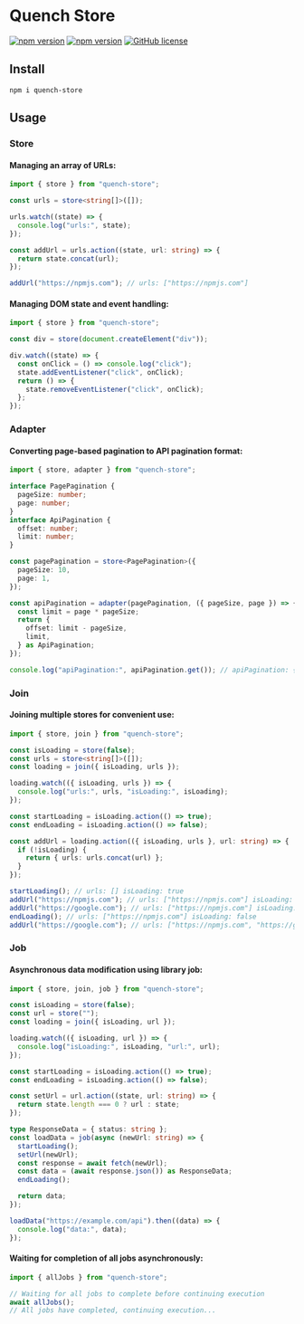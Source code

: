 # Quench Store

[![npm version](https://img.shields.io/npm/v/quench-store.svg?style=flat)](https://www.npmjs.com/package/quench-store) [![npm version](https://deno.bundlejs.com/?q=quench-store&treeshake=[{+store,adapter,join,job,allJobs+}]&badge=)](https://www.npmjs.com/package/quench-store) [![GitHub license](https://img.shields.io/badge/license-MIT-blue.svg)](https://github.com/adv0cat/quench-store/blob/main/LICENSE)

## Install

```shell
npm i quench-store
```

## Usage

### Store

#### Managing an array of URLs:

```ts
import { store } from "quench-store";

const urls = store<string[]>([]);

urls.watch((state) => {
  console.log("urls:", state);
});

const addUrl = urls.action((state, url: string) => {
  return state.concat(url);
});

addUrl("https://npmjs.com"); // urls: ["https://npmjs.com"]
```

#### Managing DOM state and event handling:

```ts
import { store } from "quench-store";

const div = store(document.createElement("div"));

div.watch((state) => {
  const onClick = () => console.log("click");
  state.addEventListener("click", onClick);
  return () => {
    state.removeEventListener("click", onClick);
  };
});
```

### Adapter

#### Converting page-based pagination to API pagination format:

```ts
import { store, adapter } from "quench-store";

interface PagePagination {
  pageSize: number;
  page: number;
}
interface ApiPagination {
  offset: number;
  limit: number;
}

const pagePagination = store<PagePagination>({
  pageSize: 10,
  page: 1,
});

const apiPagination = adapter(pagePagination, ({ pageSize, page }) => {
  const limit = page * pageSize;
  return {
    offset: limit - pageSize,
    limit,
  } as ApiPagination;
});

console.log("apiPagination:", apiPagination.get()); // apiPagination: { offset: 0, limit: 10 }
```

### Join

#### Joining multiple stores for convenient use:

```ts
import { store, join } from "quench-store";

const isLoading = store(false);
const urls = store<string[]>([]);
const loading = join({ isLoading, urls });

loading.watch(({ isLoading, urls }) => {
  console.log("urls:", urls, "isLoading:", isLoading);
});

const startLoading = isLoading.action(() => true);
const endLoading = isLoading.action(() => false);

const addUrl = loading.action(({ isLoading, urls }, url: string) => {
  if (!isLoading) {
    return { urls: urls.concat(url) };
  }
});

startLoading(); // urls: [] isLoading: true
addUrl("https://npmjs.com"); // urls: ["https://npmjs.com"] isLoading: true
addUrl("https://google.com"); // urls: ["https://npmjs.com"] isLoading: true
endLoading(); // urls: ["https://npmjs.com"] isLoading: false
addUrl("https://google.com"); // urls: ["https://npmjs.com", "https://google.com"] isLoading: true
```

### Job

#### Asynchronous data modification using library job:

```ts
import { store, join, job } from "quench-store";

const isLoading = store(false);
const url = store("");
const loading = join({ isLoading, url });

loading.watch(({ isLoading, url }) => {
  console.log("isLoading:", isLoading, "url:", url);
});

const startLoading = isLoading.action(() => true);
const endLoading = isLoading.action(() => false);

const setUrl = url.action((state, url: string) => {
  return state.length === 0 ? url : state;
});

type ResponseData = { status: string };
const loadData = job(async (newUrl: string) => {
  startLoading();
  setUrl(newUrl);
  const response = await fetch(newUrl);
  const data = (await response.json()) as ResponseData;
  endLoading();

  return data;
});

loadData("https://example.com/api").then((data) => {
  console.log("data:", data);
});
```

#### Waiting for completion of all jobs asynchronously:

```ts
import { allJobs } from "quench-store";

// Waiting for all jobs to complete before continuing execution
await allJobs();
// All jobs have completed, continuing execution...
```
